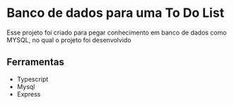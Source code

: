 # Banco de dados para uma To Do List

Esse projeto foi criado para pegar conhecimento em banco de dados como MYSQL, no qual o projeto foi desenvolvido

## Ferramentas

- Typescript
- Mysql
- Express
